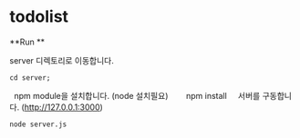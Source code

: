 # todolist

**Run **

server 디렉토리로 이동합니다. 

    cd server;
   
npm module을 설치합니다. (node 설치필요)
    
    npm install
    
서버를 구동합니다. (http://127.0.0.1:3000)

    node server.js
